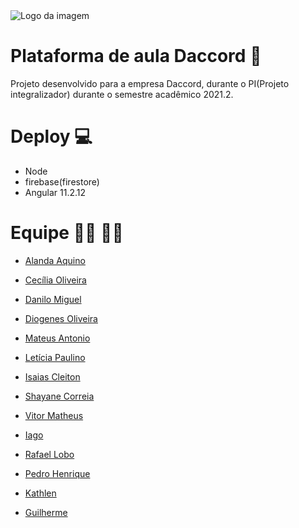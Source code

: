 <img src='https://d3ugyf2ht6aenh.cloudfront.net/stores/221/099/themes/common/logo-1696555664-1514917577-1fe85ca77e9ad70e31162d6f50e91df71514917577.png?0' alt='Logo da imagem' >

# Plataforma de aula Daccord :violin:
Projeto desenvolvido para a empresa Daccord, durante o PI(Projeto integralizador) durante o semestre acadêmico 2021.2.

# Deploy :computer:

- Node 
- firebase(firestore)
- Angular 11.2.12


# Equipe :man_technologist: :woman_technologist:
- <a href="https://github.com/AlandaAquino">Alanda Aquino</a></p>
- <a href="https://github.com/ceciliaoliveira-s">Cecília Oliveira</a></p>
- <a href="https://github.com/DaniloGH">Danilo Miguel</a></p>
- <a href="https://github.com/R2DIO2">Diogenes Oliveira</a></p>
- <a href="https://github.com/mateusntn">Mateus Antonio</a></p>
- <a href="https://github.com/LeticiaTP">Letícia Paulino</a></p>
- <a href="https://github.com/isaiascleiton">Isaias Cleiton</a></p>
- <a href="https://github.com/ShayaneCorreia">Shayane Correia</a></p>
- <a href="https://github.com/vitormatheus-18">Vitor Matheus</a></p>
- <a href="https://github.com/iagomarcelo">Iago</a></p>
- <a href="https://github.com/RafaelLobox">Rafael Lobo</a></p>
- <a href="https://github.com/pedromoraes251">Pedro Henrique</a></p>
- <a href="">Kathlen</a></p>
- <a href="">Guilherme</a></p>
